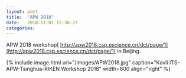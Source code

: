 ```yaml
---
layout: post
title:  "APW 2018"
date:   2018-11-01 15:36:27
categories: 
---
```


APW 2018 workshop[  http://apw2018.csp.escience.cn/dct/page/1](http://apw2018.csp.escience.cn/dct/page/1) in Beijing.

{% include image.html url="/images/APW2018.jpg" caption="Kavli ITS-APW-Tsinghua-RIKEN Workshop 2018" width=600 align="right" %}